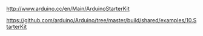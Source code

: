 http://www.arduino.cc/en/Main/ArduinoStarterKit

https://github.com/arduino/Arduino/tree/master/build/shared/examples/10.StarterKit
